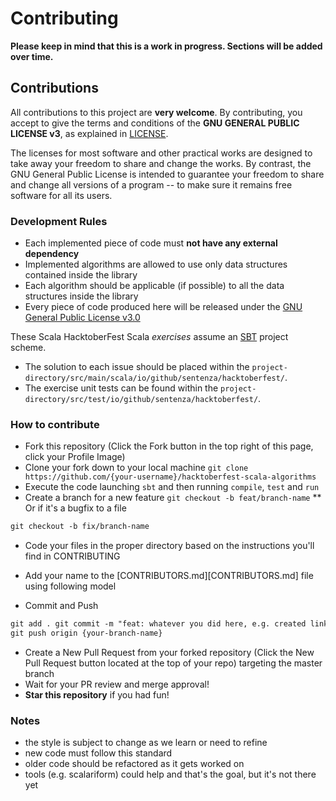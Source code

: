 # Contributing

**Please keep in mind that this is a work in progress. Sections will be added over time.**

## Contributions

All contributions to this project are **very welcome**. By contributing, you accept to give the terms and conditions of
the **GNU GENERAL PUBLIC LICENSE v3**, as explained in [LICENSE](LICENSE).

The licenses for most software and other practical works are designed to take away your freedom to share and change the
works. By contrast, the GNU General Public License is intended to guarantee your freedom to share and change all
versions of a program -- to make sure it remains free software for all its users.

### Development Rules

- Each implemented piece of code must **not have any external dependency**
- Implemented algorithms are allowed to use only data structures contained inside the library
- Each algorithm should be applicable (if possible) to all the data structures inside the library
- Every piece of code produced here will be released under the [GNU General Public License v3.0](LICENSE)

These Scala HacktoberFest Scala _exercises_ assume an [SBT][sbt-intro] project scheme.

* The solution to each issue should be placed within
  the `project-directory/src/main/scala/io/github/sentenza/hacktoberfest/`.
* The exercise unit tests can be found within the `project-directory/src/test/io/github/sentenza/hacktoberfest/`.

### How to contribute

* Fork this repository (Click the Fork button in the top right of this page, click your Profile Image)
* Clone your fork down to your local
  machine `git clone https://github.com/{your-username}/hacktoberfest-scala-algorithms`
* Execute the code launching `sbt` and then running `compile`, `test` and `run`
* Create a branch for a new feature `git checkout -b feat/branch-name`
  ** Or if it's a bugfix to a file

```markdown
git checkout -b fix/branch-name
```

* Code your files in the proper directory based on the instructions you'll find in CONTRIBUTING
* Add your name to the [CONTRIBUTORS.md][CONTRIBUTORS.md] file using following model

* Commit and Push

```markdown
git add . git commit -m "feat: whatever you did here, e.g. created linkedlist class in Scala"
git push origin {your-branch-name}
```

* Create a New Pull Request from your forked repository (Click the New Pull Request button located at the top of your
  repo) targeting the master branch
* Wait for your PR review and merge approval!
* __Star this repository__ if you had fun!

### Notes

* the style is subject to change as we learn or need to refine
* new code must follow this standard
* older code should be refactored as it gets worked on
* tools (e.g. scalariform) could help and that's the goal, but it's not there yet

[sbt-intro]: https://torre.me.uk/2017/08/19/scala-with-sbt-and-emacs/
